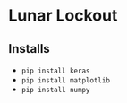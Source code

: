 # Lunar Lockout

## Installs

- `pip install keras`
- `pip install matplotlib`
- `pip install numpy`
